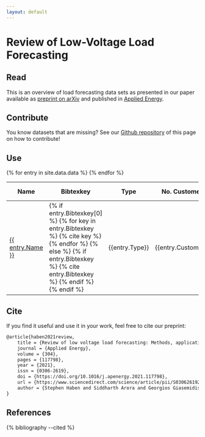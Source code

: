 ```yaml
---
layout: default
---
```

# Review of Low-Voltage Load Forecasting
## Read
This is an overview of load forecasting data sets as presented in our paper available as [preprint on arXiv](https://arxiv.org/pdf/2106.00006.pdf) and published in [Applied Energy](https://www.sciencedirect.com/science/article/pii/S0306261921011326).

## Contribute
You know datasets that are missing? See our  [Github repository](https://github.com/low-voltage-loadforecasting/low-voltage-loadforecasting.github.io) of this page on how to contribute!

## Use

<table id="dataset-table">
    <thead>
        <tr class="header">
            <th>Name</th>
            <th>Bibtexkey</th>
			<th>Type</th>
            <th>No. Customers</th>
            <th>Resolution</th>
			<th>Duration</th>
            <th>Intervention</th>
            <th>Sub-metering</th>
			<th>Weather avail.</th>
			<th>Location</th>
            <th>Other data provided:</th>
            <th>Access/Licence</th>
        </tr>
    </thead>
    <tbody>
    {% for entry in site.data.data %}
        <tr>
          <td>  <a href="{{ entry.Url }}">{{ entry.Name }}</a> </td>  
          <td>
			{% if entry.Bibtexkey[0] %}
				{% for key in entry.Bibtexkey %}
					{% cite key %}
				{% endfor %}
			{% else %}
				{% if entry.Bibtexkey %}
					{% cite entry.Bibtexkey %}
				{% endif %}
			{% endif %}
		  </td>
		  <td>{{entry.Type}}</td>
          <td>{{entry.Customers}}</td>
          <td>{{entry.Resolution}}</td>
		  <td>{{entry.Duration}}</td>
          <td>{{entry.Intervention}}</td>
          <td>{{entry.Submetering}}</td>
		  <td>{{entry.Weather}}</td>
          <td>{{entry.Location}}</td>
          <td>{{entry.Other}}</td>
		  <td>{{entry.Licence}}</td>
        </tr>
    {% endfor %}
    </tbody>
</table>

<script>
  $(document).ready( function () {
    $('#dataset-table').DataTable({
            "autoWidth": true,
            "pageLength": 20
        });
} );
</script>

## Cite

If you find it useful and use it in your work, feel free to cite our preprint:

```latex
@article{haben2021review,
    title = {Review of low voltage load forecasting: Methods, applications, and recommendations},
    journal = {Applied Energy},
    volume = {304},
    pages = {117798},
    year = {2021},
    issn = {0306-2619},
    doi = {https://doi.org/10.1016/j.apenergy.2021.117798},
    url = {https://www.sciencedirect.com/science/article/pii/S0306261921011326},
    author = {Stephen Haben and Siddharth Arora and Georgios Giasemidis and Marcus Voss and Danica {Vukadinović Greetham}},
}
```

## References

{% bibliography --cited %}